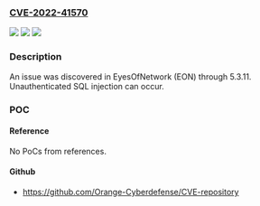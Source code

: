### [CVE-2022-41570](https://cve.mitre.org/cgi-bin/cvename.cgi?name=CVE-2022-41570)
![](https://img.shields.io/static/v1?label=Product&message=n%2Fa&color=blue)
![](https://img.shields.io/static/v1?label=Version&message=n%2Fa&color=blue)
![](https://img.shields.io/static/v1?label=Vulnerability&message=n%2Fa&color=brighgreen)

### Description

An issue was discovered in EyesOfNetwork (EON) through 5.3.11. Unauthenticated SQL injection can occur.

### POC

#### Reference
No PoCs from references.

#### Github
- https://github.com/Orange-Cyberdefense/CVE-repository

